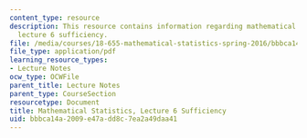 ```yaml
---
content_type: resource
description: This resource contains information regarding mathematical statistics,
  lecture 6 sufficiency.
file: /media/courses/18-655-mathematical-statistics-spring-2016/bbbca14a2009e47add8c7ea2a49daa41_MIT18_655S16_LecNote6.pdf
file_type: application/pdf
learning_resource_types:
- Lecture Notes
ocw_type: OCWFile
parent_title: Lecture Notes
parent_type: CourseSection
resourcetype: Document
title: Mathematical Statistics, Lecture 6 Sufficiency
uid: bbbca14a-2009-e47a-dd8c-7ea2a49daa41
---
```

